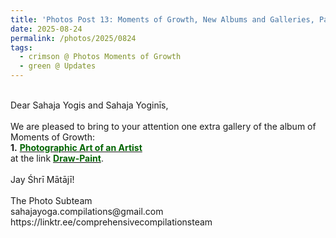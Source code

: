 ```yaml
---
title: 'Photos Post 13: Moments of Growth, New Albums and Galleries, Part 39'
date: 2025-08-24
permalink: /photos/2025/0824
tags:
  - crimson @ Photos Moments of Growth
  - green @ Updates
---
```


<p>
<br>
Dear Sahaja Yogis and Sahaja Yoginīs,<br>
<br>
We are pleased to bring to your attention one extra gallery of the album of Moments of Growth:<br>
<b>1.</b> <a href="https://imageevent.com/sahaja/art/photographicartofcolinheinsen"><font color="DarkGreen"><b>Photographic Art of an Artist</b></font></a><br>
at the link
<a href="https://imageevent.com/sahaja/art/photographicartofcolinheinsen/drawpaintfromimaginationnac2019"><font color="DarkGreen"><b>Draw-Paint</b></font></a>.<br>
<br>
Jay Śhrī Mātājī!<br>
<br>
The Photo Subteam<br>
sahajayoga.compilations@gmail.com<br>
https://linktr.ee/comprehensivecompilationsteam<br>
</p>